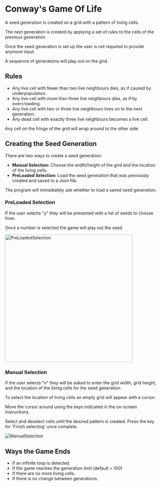 # Conway's Game Of Life

A seed generation is created on a grid with a pattern of living cells.

The next generation is created by applying a set of rules to the cells of the previous generation.

Once the seed generation is set up the user is not required to provide anymore input.

A sequence of generations will play out on the grid.


## Rules

- Any live cell with fewer than two live neighbours dies, as if caused by underpopulation.
- Any live cell with more than three live neighbours dies, as if by overcrowding.
- Any live cell with two or three live neighbours lives on to the next generation.
- Any dead cell with exactly three live neighbours becomes a live cell.

Any cell on the fringe of the grid will wrap around to the other side.

## Creating the Seed Generation

There are two ways to create a seed generation:
- **Manual Selection:** Choose the width/height of the grid and the location of the living cells.
- **PreLoaded Selection:** Load the seed generation that was previously created and saved to a Json file. 

The program will immediately ask whether to load a saved seed generation:

### PreLoaded Selection

If the user selects "y" they will be presented with a list of seeds to choose from. 

Once a number is selected the game will play out the seed.

<img width="420" alt="PreLoadedSelection" src="https://user-images.githubusercontent.com/88356611/151725164-45cb3688-fc47-46f4-8894-997a9031f4e5.png">

### Manual Selection

If the user selects "n" they will be asked to enter the grid width, grid height, and the location of the living cells for the seed generation.

To select the location of living cells an empty grid will appear with a cursor.

Move the cursor around using the keys indicated in the on-screen instructions.

Select and deselect cells until the desired pattern is created. Press the key for 'Finish selecting' once complete.

![ManualSelection](https://user-images.githubusercontent.com/88356611/151719605-02d50f1d-8747-4c01-b033-4a4244436a28.png)

## Ways the Game Ends

- If an infinite loop is detected.
- If the game reaches the generation limit (default = 100)
- If there are no more living cells.
- If there is no change between generations.
